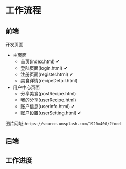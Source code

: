 # 工作流程

## 前端


开发页面

- 主页面
  - 首页(index.html) ✔
  - 登陆页面(login.html) ✔
  - 注册页面(register.html) ✔
  - 美食详情(recipeDetail.html)
- 用户中心页面
  - 分享美食(postRecipe.html)
  - 我的分享(userRecipe.html)
  - 账户信息(userInfo.html) ✔
  - 账户设置(userSetting.html) ✔
  

图片网址:`https://source.unsplash.com/1920x400/?food`

## 后端


## 工作进度

